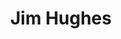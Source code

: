 ---
tags:
- people
image: /img/people/jim.jpg
title: Jim Hughes
level: Undergraduate
email: 
bio: 
---